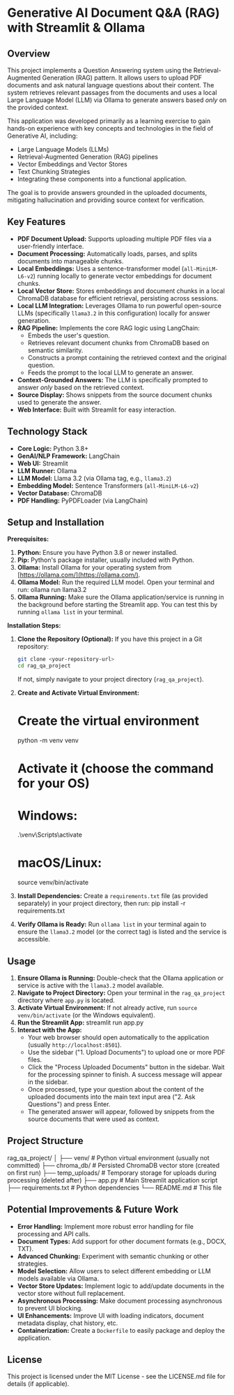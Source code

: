 # Generative AI Document Q&A (RAG) with Streamlit & Ollama

## Overview

This project implements a Question Answering system using the Retrieval-Augmented Generation (RAG) pattern. It allows users to upload PDF documents and ask natural language questions about their content. The system retrieves relevant passages from the documents and uses a local Large Language Model (LLM) via Ollama to generate answers based *only* on the provided context.

This application was developed primarily as a learning exercise to gain hands-on experience with key concepts and technologies in the field of Generative AI, including:
*   Large Language Models (LLMs)
*   Retrieval-Augmented Generation (RAG) pipelines
*   Vector Embeddings and Vector Stores
*   Text Chunking Strategies
*   Integrating these components into a functional application.

The goal is to provide answers grounded in the uploaded documents, mitigating hallucination and providing source context for verification.

## Key Features

*   **PDF Document Upload:** Supports uploading multiple PDF files via a user-friendly interface.
*   **Document Processing:** Automatically loads, parses, and splits documents into manageable chunks.
*   **Local Embeddings:** Uses a sentence-transformer model (`all-MiniLM-L6-v2`) running locally to generate vector embeddings for document chunks.
*   **Local Vector Store:** Stores embeddings and document chunks in a local ChromaDB database for efficient retrieval, persisting across sessions.
*   **Local LLM Integration:** Leverages Ollama to run powerful open-source LLMs (specifically `llama3.2` in this configuration) locally for answer generation.
*   **RAG Pipeline:** Implements the core RAG logic using LangChain:
    *   Embeds the user's question.
    *   Retrieves relevant document chunks from ChromaDB based on semantic similarity.
    *   Constructs a prompt containing the retrieved context and the original question.
    *   Feeds the prompt to the local LLM to generate an answer.
*   **Context-Grounded Answers:** The LLM is specifically prompted to answer *only* based on the retrieved context.
*   **Source Display:** Shows snippets from the source document chunks used to generate the answer.
*   **Web Interface:** Built with Streamlit for easy interaction.

## Technology Stack

*   **Core Logic:** Python 3.8+
*   **GenAI/NLP Framework:** LangChain
*   **Web UI:** Streamlit
*   **LLM Runner:** Ollama
*   **LLM Model:** Llama 3.2 (via Ollama tag, e.g., `llama3.2`)
*   **Embedding Model:** Sentence Transformers (`all-MiniLM-L6-v2`)
*   **Vector Database:** ChromaDB
*   **PDF Handling:** PyPDFLoader (via LangChain)

## Setup and Installation

**Prerequisites:**

1.  **Python:** Ensure you have Python 3.8 or newer installed.
2.  **Pip:** Python's package installer, usually included with Python.
3.  **Ollama:** Install Ollama for your operating system from [https://ollama.com/](https://ollama.com/).
4.  **Ollama Model:** Run the required LLM model. Open your terminal and run:
    ollama run llama3.2
5.  **Ollama Running:** Make sure the Ollama application/service is running in the background before starting the Streamlit app. You can test this by running `ollama list` in your terminal.

**Installation Steps:**

1.  **Clone the Repository (Optional):** If you have this project in a Git repository:
    ```bash
    git clone <your-repository-url>
    cd rag_qa_project
    ```
    If not, simply navigate to your project directory (`rag_qa_project`).

2.  **Create and Activate Virtual Environment:**
    # Create the virtual environment
    python -m venv venv

    # Activate it (choose the command for your OS)
    # Windows:
    .\venv\Scripts\activate
    # macOS/Linux:
    source venv/bin/activate

3.  **Install Dependencies:** Create a `requirements.txt` file (as provided separately) in your project directory, then run:
    pip install -r requirements.txt


4.  **Verify Ollama is Ready:** Run `ollama list` in your terminal again to ensure the `llama3.2` model (or the correct tag) is listed and the service is accessible.

## Usage

1.  **Ensure Ollama is Running:** Double-check that the Ollama application or service is active with the `llama3.2` model available.
2.  **Navigate to Project Directory:** Open your terminal in the `rag_qa_project` directory where `app.py` is located.
3.  **Activate Virtual Environment:** If not already active, run `source venv/bin/activate` (or the Windows equivalent).
4.  **Run the Streamlit App:**
    streamlit run app.py
5.  **Interact with the App:**
    *   Your web browser should open automatically to the application (usually `http://localhost:8501`).
    *   Use the sidebar ("1. Upload Documents") to upload one or more PDF files.
    *   Click the "Process Uploaded Documents" button in the sidebar. Wait for the processing spinner to finish. A success message will appear in the sidebar.
    *   Once processed, type your question about the content of the uploaded documents into the main text input area ("2. Ask Questions") and press Enter.
    *   The generated answer will appear, followed by snippets from the source documents that were used as context.

## Project Structure
rag_qa_project/
│
├── venv/ # Python virtual environment (usually not committed)
├── chroma_db/ # Persisted ChromaDB vector store (created on first run)
├── temp_uploads/ # Temporary storage for uploads during processing (deleted after)
├── app.py # Main Streamlit application script
├── requirements.txt # Python dependencies
└── README.md # This file


## Potential Improvements & Future Work

*   **Error Handling:** Implement more robust error handling for file processing and API calls.
*   **Document Types:** Add support for other document formats (e.g., DOCX, TXT).
*   **Advanced Chunking:** Experiment with semantic chunking or other strategies.
*   **Model Selection:** Allow users to select different embedding or LLM models available via Ollama.
*   **Vector Store Updates:** Implement logic to add/update documents in the vector store without full replacement.
*   **Asynchronous Processing:** Make document processing asynchronous to prevent UI blocking.
*   **UI Enhancements:** Improve UI with loading indicators, document metadata display, chat history, etc.
*   **Containerization:** Create a `Dockerfile` to easily package and deploy the application.

## License

This project is licensed under the MIT License - see the LICENSE.md file for details (if applicable).